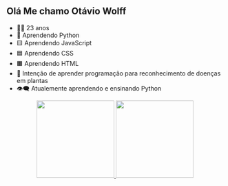 ## Olá Me chamo Otávio Wolff
- 🐱‍👤 23 anos
- 🐍 Aprendendo Python
- 🟨 Aprendendo JavaScript
- 🟦 Aprendendo CSS
- 🟧 Aprendendo HTML
- 🤖 Intenção de aprender programação para reconhecimento de doenças em plantas
- 👁‍🗨 Atualemente aprendendo e ensinando Python

<div align="center">
  <a href="https://github.com/Taviowolff">
  <img height="180em" src="https://github-readme-stats.vercel.app/api?username=taviowolff&show_icons=true&theme=dark&include_all_commits=true&count_private=true"/>
  <img height="180em" src="https://github-readme-stats.vercel.app/api/top-langs/?username=taviowolff&layout=compact&langs_count=7&theme=dark"/>
</div>    


##
